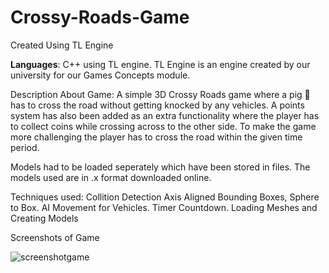 # Crossy-Roads-Game
Created Using TL Engine

**Languages**: C++ using TL engine.
TL Engine is an engine created by our university for our Games Concepts module.

Description About Game:
A simple 3D Crossy Roads game where a pig :pig: has to cross the road without getting knocked by any vehicles. A points system has also been added as an extra functionality where the player has to collect coins while crossing across to the other side. To make the game more challenging the player has to cross the road within the given time period.

Models had to be loaded seperately which have been stored in files. The models used are in .x format downloaded online.

Techniques used: 
Collition Detection Axis Aligned Bounding Boxes, Sphere to Box.
AI Movement for Vehicles.
Timer Countdown.
Loading Meshes and Creating Models

Screenshots of Game


![screenshotgame](https://user-images.githubusercontent.com/36261653/47907419-3a178e00-deb1-11e8-9449-fa877e6df034.png)



